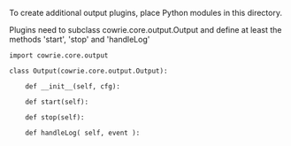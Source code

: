 To create additional output plugins, place Python modules in this directory.

Plugins need to subclass cowrie.core.output.Output and define at least the
methods 'start', 'stop' and 'handleLog'

    import cowrie.core.output

    class Output(cowrie.core.output.Output):

        def __init__(self, cfg):

        def start(self):

        def stop(self):

        def handleLog( self, event ):


